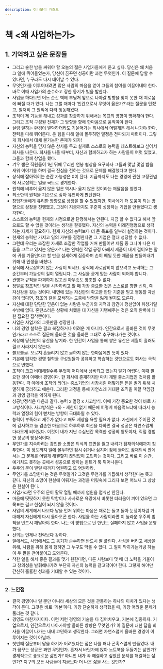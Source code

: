 ```yaml
---
description: 이나모리 가즈오
---
```


# 책 <왜 사업하는가>

## 1. 기억하고 싶은 문장들&#x20;

* 그리고 숱한 밤을 싸워야 할 오늘의 젊은 사업가들에게 묻고 싶다. 당신은 왜 처음 그 일에 뛰어들었는가, 당신이 꿈꾸던 성공이란 과연 무엇인가. 이 질문에 답할 수 있다면, 누구라도 다시 태어날 수 있다.
* 무엇인가를 이루어내려면 많은 사람의 마음을 얻어 그들의 참여를 이끌어내야 한다. 바로 이때 사업가의 순수하고 강한 동기가 빛을 발한다.
* 사업을 하다보면 어느 순간 벽에 부딪쳐 앞으로 나아갈 방향을 찾지 못한 채 괴로움에 빠질 때가 있다. 나는 그럴 때마다 ‘인간으로서 무엇이 옳은가?’라는 질문을 던졌고, 철저히 그 원칙에 다라 행동해왔다.
* 조직이 제 기능을 해내고 성과를 창출하기 위해서는 목표의 방향이 명확해야 한다. 그리고 조직 구성원 전체가 그 방향을 향해 한마음으로 움직여야 한다.
* 설령 일하는 환경이 열악하더라도 기울어가는 회사에서 어떻게든 헤쳐 나가야 한다. 전력을 다해 뛰어든다. 온 힘을 다해 일에 몰두하면 열정은 전파되기 마련이다. 그렇게 회사에서 대체 불가능한 존재가 되자!
* 자신의 능력을 믿지 않은 상사를 두고 실제로 스스로의 능력을 테스트해보고 싶어서 회사를 나온다. 회사를 나올 때부터, 자신과 함께하고자 하는 사람들이 여럿 있었고, 그들과 함께 창업을 했다.
* 겨우 뽑은 직원들이 1년 뒤에 무리한 연봉 협상을 요구하자 그들과 몇날 몇일 밤을 새워 이야기를 하며 결국 진심을 전하는 것으로 문제를 해결했다고 한다.
* 상식에 잡아먹히는 순간 가능성은 0이 된다. 지금까지도 나는 경영에 관한 고정관념에 사로잡히는 일을 극도로 경계한다.
* 원칙에 비추어 옳지 않은 일은 역시나 옳지 않은 것이라는 깨달음을 얻었다.
* 최소한의 원칙을 기준으로 삼아 유연하게 판단한다.
* 창업자들에게 유리한 방향으로 상장을 할 수 있었지만, 회사에게 더 도움이 되는 방향으로 상장을 진행했고, 그것이 지금까지도 꾸준히 성장하는 기업을 만들었다고 생각한다.
* 스스로의 능력을 현재의 시점으로만 단정해서는 안된다. 지금 할 수 없다고 해서 앞으로도 할 수 없을 것이라는 생각을 잘못됐다. 자신의 능력을 미래진행형으로 생각하는 자세가 필요하다. 현재 자신의 능력보다 더 큰 목표를 일부러 설정하는 것이다.
* 현재의 능력만 가지고 일의 가부를 결정한다면 그 기업은 절대 성장할 수 없다.
* 그런데 우리는 조잡한 자세로 조잡한 작업를 거쳐 만들어낸 제품 중 그나마 나은 제품을 고르고 있지는 않은가? 나는 완벽한 작업 공정 아래서 제품이 내게 걸어오는 말에 귀를 기울인다고 할 만큼 섬세하게 집중하며 손이 베일 듯한 제품을 만들어내기 위해 내 인생을 바쳤다.
* 상식에 사로잡히지 않는 사람이 되세요. 상식에 사로잡히지 않으려고 노력하는 그 순간부터 가능성의 길이 열립니다. 그 사실을 굳게 맏는 사람이 되어야 합니다.
* 관행과 규칙을 파괴하지 않고선 아무것도 창조할 수 없다.
* 정말로 창조적인 일을 시작하려고 할 때 가장 중요한 것은 스스로를 향한 신뢰, 즉 자신감을 갖는 것이다. 내면에 있는 자신만의 확고한 판단 기준을 믿고 행동할 자신감이 없다면, 창조의 길을 모색하는 도중에 방향을 잃게 될지도 모른다.
* 자신에 대한 단단한 믿음이 없는 사람은 누군가의 지적과 참견에 정신없이 휘청거릴 수밖에 없다. 혼란스러운 상황에 처했을 대 자신을 지탱해주는 것은 오직 완벽에 대한 집요한 집착뿐이다.
* 사업은 사업가의 그릇만큼 성장한다.
* 나의 경영 철학은 결코 복잡하거나 어려운 게 아니다. 인간으로서 올바른 것이 무엇인가라고 스스로 질문해 올바른 것을 올바른 그대로 추구해나가는 것이다.
* 세상에 당신만의 유산을 남겨라. 한 인간이 사업을 통해 쌓은 유산은 세월이 흘러도 결코 사라지지 않는다.
* 불요불굴. 오로지 흔들리지 않고 굴하지 않는 한마음에만 뜻이 있다.
* 기본에 입각한 경영 철학을 구성원들과 공유하고 학습하는 것만으로도 회사는 극적으로 변했다.
* 조직이 크고 비대해질수록 무엇이 어디에서 낭비되고 있는지 알기 어렵다. 이때 필요한 것이 아메바 경영이다. 한 회사에 존재하지만 마치 개별 중소기업인 것처럼 활동한다. 각 아메바 조직의 리더는 중소기업의 사장처럼 어떻게든 돈을 벌기 위해 치열하게 궁리하고 애쓴다. 그러한 과정을 통해 자연스레 거대한 조직을 이끌 책임감과 경영 감각을 익히게 된다.
* 성공방정식은 다음과 같다. 능력 x 열정 x 사고방식. 이때 가장 중요한 것이 바로 사고방식이다. 사고방식은 +와 - 제한이 없기 때문에 어떻게 마음먹느냐에 따라서 능력과 열정의 힘이 뻗치는 방향이 극대화될 수 있다.
* 능력이 부족하고 재주가 없다고 해도 세상을 욕할 필요가 없다. 자신에게 주어진 것에 감사하고 늘 겸손한 마음으로 하루하루 최선을 다하면 결국 성공은 자연스럽게 다라오게 되어있다. 이것이 내가 지난 수십년간 목격한 성공의 왕도이자, 직접 경험한 성공의 방정식이다.
* 무언가를 지속하려는 강인한 소망은 의식의 표면을 뚤고 내려가 잠재의식에까지 침투한다. 이 정도까지 일에 몰두하면 잠시 쉬거나 심지어 잠에 들어도 잠재의식 안에서는 그 문제를 어떻게 해결할지 끊임없이 고민하는 것이다. 그리고 바로 이 순간, 예기치도 못하는 곳에서 성공으로 향하는 힌트가 툭 튀어나온다.
* 우주의 문이 열릴 때까지 염원하고 또 염원하라.
* 무언가를 소망한다는 것은 무엇일가? 그것은 무언가를 거듭해서 생각한다는 뜻과 같다. 자신의 소망이 현실에 이뤄지는 과정을 머릿속에 그리다 보면 어느새 그 상상은 현실이 된다.
* 사업가라면 우주의 문이 활짝 열릴 때까지 염원을 멈춰선 안된다.
* 마음에 떳떳하지 못한 탁함이나 사사로운 욕망에서 비롯한 더러움이 끼어 있으면 그 목표는 결코 현실이 되지 않을 것이다.
* 사업의 세계에서 나보다 남을 먼저 위하는 마음은 때로는 돌고 돌아 눈덩이처럼 거대해져 자신에게 다시 돌아오곤 한다. 사업을 하는 사람이라면 이 놀라운 우주의 법칙을 반드시 깨달아야 한다. 나는 이 방법으로 단 한번도 실패하지 않고 사업을 운영했다.
* 선의는 언제나 전략보다 강하다.
* 일에서도, 사업에서도 그 동기가 순수하면 반드시 잘 풀린다. 사심을 버리고 세상을 위해, 사람을 위해 옳게 행하면 그 누구도 막을 수 없다. 그 일이 막히기는커녕 하늘이 두 팔을 걷어붙이고 도와준다.
* 착한 일을 해서 좋은 결과를 맺기 원한다면, 다른 사람보다 몇 배 더 노력을 기울이고 창의성을 발휘해나가려 부단히 자신의 능력을 갈고닦아야 한다. 그렇게 해야만 간신히 훌률한 성과를 기대할 수 있는 것이다.

***

### 2. 느낀점

* 결국 경영이나 일 뿐만 아니라 세상의 모든 것을 관통하는 하나의 이치가 있다는 생각이 든다. 그것은 바로 ‘기본’이다. 가장 단순하게 생각했을 때, 가장 어려운 문제가 풀리는 것 같다.
* 경영도 마찬가지이다. 이런 저런 경영의 기술들 다 집어치우고, 기본에 집중하자. 기업으로서, 인간으로서 나아가야할 올바른 방향은 무엇인가? 이 질문에 대한 답을 회사를 이끌어 나가는 내내 고민하고 생각한다. 그러면 자연스럽게 올바른 경영이 이루어지는 것이 아닐까.
* 첫번째 질문부터 답을 하기가 어려웠다는 점은 나를 꽤나 곤혹스럼게 만들었다. 내가 꿈꾸는 성공은 과연 무엇인가. 혼자서 바닷가에 앉아 노트북을 두들기는 삶인가? 경제적으로 풍요로운 삶인가? 아니면 내가 꼭 해결하고 싶었던 문제를 해결하는 삶인가? 지구의 모든 사람들이 지금보다 더 나은 삶을 사는 것인가?
